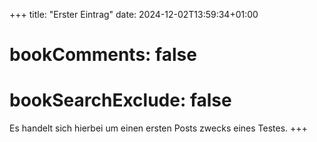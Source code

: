 +++
title: "Erster Eintrag"
date: 2024-12-02T13:59:34+01:00
# bookComments: false
# bookSearchExclude: false

Es handelt sich hierbei um einen ersten Posts zwecks eines Testes.
+++
